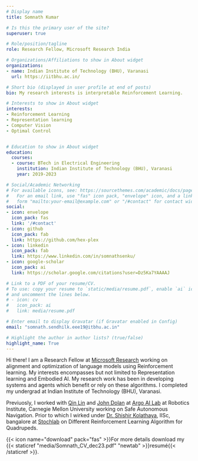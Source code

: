 ```yaml
---
# Display name
title: Somnath Kumar

# Is this the primary user of the site?
superuser: true

# Role/position/tagline
role: Research Fellow, Microsoft Research India

# Organizations/Affiliations to show in About widget
organizations:
- name: Indian Institute of Technology (BHU), Varanasi
  url: https://iitbhu.ac.in/

# Short bio (displayed in user profile at end of posts)
bio: My research interests is interpretable Reinforcement Learning.

# Interests to show in About widget
interests:
- Reinforcement Learning
- Representation learning 
- Computer Vision
- Optimal Control


# Education to show in About widget
education:
  courses:
  - course: BTech in Electrical Engineering
    institution: Indian Institute of Technology (BHU), Varanasi
    year: 2019-2023

# Social/Academic Networking
# For available icons, see: https://sourcethemes.com/academic/docs/page-builder/#icons
#   For an email link, use "fas" icon pack, "envelope" icon, and a link in the
#   form "mailto:your-email@example.com" or "/#contact" for contact widget.
social:
- icon: envelope
  icon_pack: fas
  link: '/#contact'
- icon: github
  icon_pack: fab
  link: https://github.com/hex-plex
- icon: linkedin
  icon_pack: fab
  link: https://www.linkedin.com/in/somnathsenku/
- icon: google-scholar
  icon_pack: ai
  link: https://scholar.google.com/citations?user=Dz5Ka7YAAAAJ

# Link to a PDF of your resume/CV.
# To use: copy your resume to `static/media/resume.pdf`, enable `ai` icons in `params.toml`,
# and uncomment the lines below.
# - icon: cv
#   icon_pack: ai
#   link: media/resume.pdf

# Enter email to display Gravatar (if Gravatar enabled in Config)
email: "somnath.sendhilk.eee19@itbhu.ac.in"

# Highlight the author in author lists? (true/false)
highlight_name: True
---
```

Hi there! I am a Research Fellow at [Microsoft Research](https://www.microsoft.com/en-us/research/lab/microsoft-research-india/) working on alignment and optimization of language models using Reinforcement learning. My interests encompasses but not limited to Representation learning and Embodied AI. My research work has been in developing systems and agents which benefit or rely on these algorithms. I completed my undergrad at Indian Institute of Technology (BHU), Varanasi.

Previuosly, I worked with [Qin Lin](https://qinlincmu.github.io/) and [John Dolan](https://www.ri.cmu.edu/ri-faculty/john-m-dolan/) at [Argo AI Lab](https://labs.ri.cmu.edu/argo-ai-center/) at Robotics Institute, Carnegie Mellon University working on Safe Autonomous Navigation. Prior to which I wirked under [Dr. Shishir Kolathaya](https://shishirny.github.io/), IISc, bangalore at [Stochlab](https://stochlab.github.io/) on Different Reinforcement Learning Algorithm for Quadrupeds.

{{< icon name="download" pack="fas" >}}For more details download my {{< staticref "media/Somnath_CV_dec23.pdf" "newtab" >}}resumé{{< /staticref >}}.

 <!-- Download my  -->
<!-- I am a Research Fellow at [Microsoft Research](https://www.microsoft.com/en-us/research/lab/microsoft-research-india/) working on alignment and optimization of language models using Reinforcement learning. My interests encompasses but not limited to Representation learning and Embodied AI. My research work has been in developing systems and agents which benefit or rely on these algorithms. I completed my undergrad from Indian Institute of Technology (BHU), Varanasi.

I have joined [John Dolan](https://www.ri.cmu.edu/ri-faculty/john-m-dolan/)'s [Argo AI Lab](https://labs.ri.cmu.edu/argo-ai-center/) at Robotics Institute, Carnegie Mellon University working on Safe Autonomous Navigation.

Actively working under [Dr. Shishir Kolathaya](https://shishirny.github.io/), IISc, bangalore at [Stochlab](https://stochlab.github.io/) on Different Reinforcement Learning Algorithm for Quadrupeds.

Previsously I worked under [Dr. Pratik Chattopadhyay](https://www.iitbhu.ac.in/dept/cse/people/pratikcse/) developing Generative Adverserial Networks to generate occluded pose in the whole Gait Cycle of a human subject.

Besides Floating point values I like `strings` on my guitar to play a few tunes. -->

